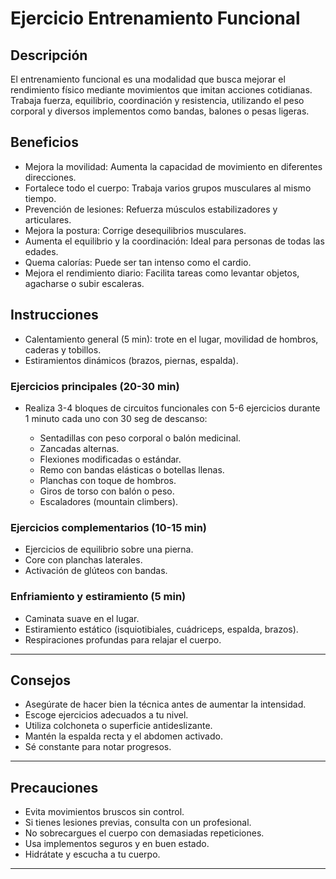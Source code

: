 # Ejercicio Entrenamiento Funcional

## Descripción  
El entrenamiento funcional es una modalidad que busca mejorar el rendimiento físico mediante movimientos que imitan acciones cotidianas. Trabaja fuerza, equilibrio, coordinación y resistencia, utilizando el peso corporal y diversos implementos como bandas, balones o pesas ligeras.

## Beneficios

 + Mejora la movilidad: Aumenta la capacidad de movimiento en diferentes direcciones.  
 + Fortalece todo el cuerpo: Trabaja varios grupos musculares al mismo tiempo.  
 + Prevención de lesiones: Refuerza músculos estabilizadores y articulares.  
 + Mejora la postura: Corrige desequilibrios musculares.  
 + Aumenta el equilibrio y la coordinación: Ideal para personas de todas las edades.  
 + Quema calorías: Puede ser tan intenso como el cardio.  
 + Mejora el rendimiento diario: Facilita tareas como levantar objetos, agacharse o subir escaleras.

## Instrucciones

 + Calentamiento general (5 min): trote en el lugar, movilidad de hombros, caderas y tobillos.  
 + Estiramientos dinámicos (brazos, piernas, espalda).

### Ejercicios principales (20-30 min)

+ Realiza 3-4 bloques de circuitos funcionales con 5-6 ejercicios durante 1 minuto cada uno con 30 seg de descanso:

  + Sentadillas con peso corporal o balón medicinal.  
  + Zancadas alternas.  
  + Flexiones modificadas o estándar.  
  + Remo con bandas elásticas o botellas llenas.  
  + Planchas con toque de hombros.  
  + Giros de torso con balón o peso.  
  + Escaladores (mountain climbers).

### Ejercicios complementarios (10-15 min)

 + Ejercicios de equilibrio sobre una pierna.  
 + Core con planchas laterales.  
 + Activación de glúteos con bandas.

### Enfriamiento y estiramiento (5 min)

 + Caminata suave en el lugar.  
 + Estiramiento estático (isquiotibiales, cuádriceps, espalda, brazos).  
 + Respiraciones profundas para relajar el cuerpo.

---

## Consejos

 + Asegúrate de hacer bien la técnica antes de aumentar la intensidad.  
 + Escoge ejercicios adecuados a tu nivel.  
 + Utiliza colchoneta o superficie antideslizante.  
 + Mantén la espalda recta y el abdomen activado.  
 + Sé constante para notar progresos.

---

## Precauciones

 + Evita movimientos bruscos sin control.  
 + Si tienes lesiones previas, consulta con un profesional.  
 + No sobrecargues el cuerpo con demasiadas repeticiones.  
 + Usa implementos seguros y en buen estado.  
 + Hidrátate y escucha a tu cuerpo.

---

